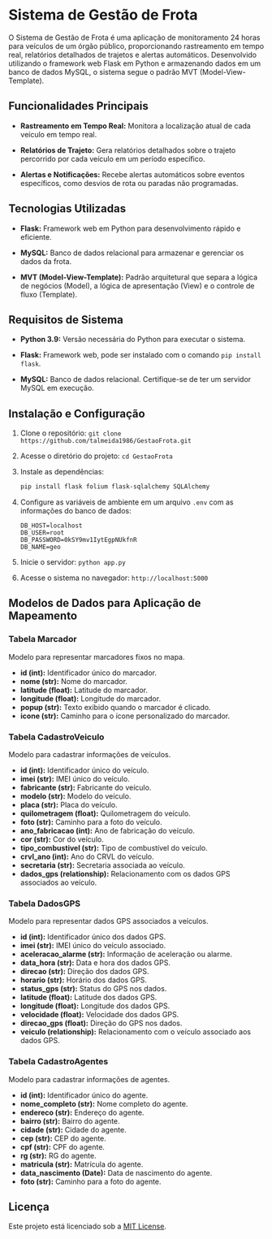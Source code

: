 # Sistema de Gestão de Frota

O Sistema de Gestão de Frota é uma aplicação de monitoramento 24 horas para veículos de um órgão público, proporcionando rastreamento em tempo real, relatórios detalhados de trajetos e alertas automáticos. Desenvolvido utilizando o framework web Flask em Python e armazenando dados em um banco de dados MySQL, o sistema segue o padrão MVT (Model-View-Template).

## Funcionalidades Principais

- **Rastreamento em Tempo Real:** Monitora a localização atual de cada veículo em tempo real.

- **Relatórios de Trajeto:** Gera relatórios detalhados sobre o trajeto percorrido por cada veículo em um período específico.

- **Alertas e Notificações:** Recebe alertas automáticos sobre eventos específicos, como desvios de rota ou paradas não programadas.

## Tecnologias Utilizadas

- **Flask:** Framework web em Python para desenvolvimento rápido e eficiente.

- **MySQL:** Banco de dados relacional para armazenar e gerenciar os dados da frota.

- **MVT (Model-View-Template):** Padrão arquitetural que separa a lógica de negócios (Model), a lógica de apresentação (View) e o controle de fluxo (Template).

## Requisitos de Sistema

- **Python 3.9:** Versão necessária do Python para executar o sistema.

- **Flask:** Framework web, pode ser instalado com o comando `pip install flask`.

- **MySQL:** Banco de dados relacional. Certifique-se de ter um servidor MySQL em execução.

## Instalação e Configuração

1. Clone o repositório: `git clone https://github.com/talmeida1986/GestaoFrota.git`

2. Acesse o diretório do projeto: `cd GestaoFrota`

3. Instale as dependências:

   ```bash
   pip install flask folium flask-sqlalchemy SQLAlchemy
   ```

4. Configure as variáveis de ambiente em um arquivo `.env` com as informações do banco de dados:

   ```env
   DB_HOST=localhost
   DB_USER=root
   DB_PASSWORD=0kSY9mv1IytEgpNUkfnR
   DB_NAME=geo
   ```

5. Inicie o servidor: `python app.py`

6. Acesse o sistema no navegador: `http://localhost:5000`

## Modelos de Dados para Aplicação de Mapeamento

### Tabela Marcador
Modelo para representar marcadores fixos no mapa.

- **id (int):** Identificador único do marcador.
- **nome (str):** Nome do marcador.
- **latitude (float):** Latitude do marcador.
- **longitude (float):** Longitude do marcador.
- **popup (str):** Texto exibido quando o marcador é clicado.
- **icone (str):** Caminho para o ícone personalizado do marcador.

### Tabela CadastroVeiculo
Modelo para cadastrar informações de veículos.

- **id (int):** Identificador único do veículo.
- **imei (str):** IMEI único do veículo.
- **fabricante (str):** Fabricante do veículo.
- **modelo (str):** Modelo do veículo.
- **placa (str):** Placa do veículo.
- **quilometragem (float):** Quilometragem do veículo.
- **foto (str):** Caminho para a foto do veículo.
- **ano_fabricacao (int):** Ano de fabricação do veículo.
- **cor (str):** Cor do veículo.
- **tipo_combustivel (str):** Tipo de combustível do veículo.
- **crvl_ano (int):** Ano do CRVL do veículo.
- **secretaria (str):** Secretaria associada ao veículo.
- **dados_gps (relationship):** Relacionamento com os dados GPS associados ao veículo.

### Tabela DadosGPS
Modelo para representar dados GPS associados a veículos.

- **id (int):** Identificador único dos dados GPS.
- **imei (str):** IMEI único do veículo associado.
- **aceleracao_alarme (str):** Informação de aceleração ou alarme.
- **data_hora (str):** Data e hora dos dados GPS.
- **direcao (str):** Direção dos dados GPS.
- **horario (str):** Horário dos dados GPS.
- **status_gps (str):** Status do GPS nos dados.
- **latitude (float):** Latitude dos dados GPS.
- **longitude (float):** Longitude dos dados GPS.
- **velocidade (float):** Velocidade dos dados GPS.
- **direcao_gps (float):** Direção do GPS nos dados.
- **veiculo (relationship):** Relacionamento com o veículo associado aos dados GPS.

### Tabela CadastroAgentes
Modelo para cadastrar informações de agentes.

- **id (int):** Identificador único do agente.
- **nome_completo (str):** Nome completo do agente.
- **endereco (str):** Endereço do agente.
- **bairro (str):** Bairro do agente.
- **cidade (str):** Cidade do agente.
- **cep (str):** CEP do agente.
- **cpf (str):** CPF do agente.
- **rg (str):** RG do agente.
- **matricula (str):** Matrícula do agente.
- **data_nascimento (Date):** Data de nascimento do agente.
- **foto (str):** Caminho para a foto do agente.

## Licença

Este projeto está licenciado sob a [MIT License](LICENSE).